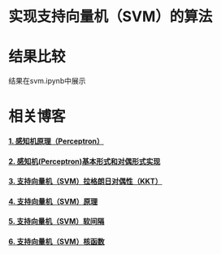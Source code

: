 # 实现支持向量机（SVM）的算法

# 结果比较
结果在svm.ipynb中展示

# 相关博客
#### [1. 感知机原理（Perceptron）](https://www.cnblogs.com/huangyc/p/9706575.html)
#### [2. 感知机(Perceptron)基本形式和对偶形式实现](https://www.cnblogs.com/huangyc/p/10294583.html)
#### [3. 支持向量机（SVM）拉格朗日对偶性（KKT）](https://www.cnblogs.com/huangyc/p/9979178.html)
#### [4. 支持向量机（SVM）原理](https://www.cnblogs.com/huangyc/p/9931233.html)
#### [5. 支持向量机（SVM）软间隔](https://www.cnblogs.com/huangyc/p/9938306.html)
#### [6. 支持向量机（SVM）核函数](https://www.cnblogs.com/huangyc/p/9940487.html)